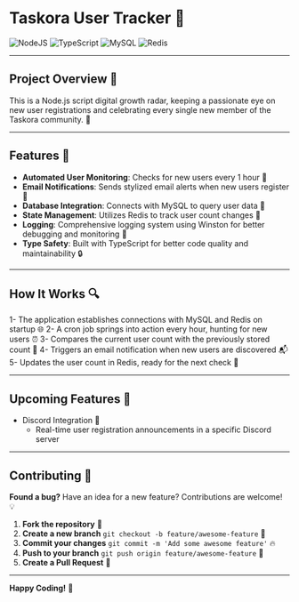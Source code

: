 # Taskora User Tracker 🚀

![NodeJS](https://img.shields.io/badge/Node.js-6DA55F?logo=node.js&logoColor=white)
![TypeScript](https://img.shields.io/badge/TypeScript-3178C6?logo=typescript&logoColor=fff)
![MySQL](https://img.shields.io/badge/MySQL-4479A1?logo=mysql&logoColor=fff)
![Redis](https://img.shields.io/badge/Redis-%23DD0031.svg?logo=redis&logoColor=white)

---

## Project Overview 🌟

This is a Node.js script digital growth radar, keeping a passionate eye on new user registrations and celebrating every single new member of the Taskora community. 🎉

---

## Features 🚀

- **Automated User Monitoring**: Checks for new users every 1 hour 👀
- **Email Notifications**: Sends stylized email alerts when new users register 📧
- **Database Integration**: Connects with MySQL to query user data 💾
- **State Management**: Utilizes Redis to track user count changes 🔄
- **Logging**: Comprehensive logging system using Winston for better debugging and monitoring 📜
- **Type Safety**: Built with TypeScript for better code quality and maintainability 🔒

---

## How It Works 🔍

1- The application establishes connections with MySQL and Redis on startup 🌐
2- A cron job springs into action every hour, hunting for new users ⏰
3- Compares the current user count with the previously stored count 🧮
4- Triggers an email notification when new users are discovered 📬
5- Updates the user count in Redis, ready for the next check 🔁

---

## Upcoming Features 🔮

- Discord Integration 🤖
  - Real-time user registration announcements in a specific Discord server

---

## Contributing 🤝

**Found a bug?** Have an idea for a new feature? Contributions are welcome! 💡

1. **Fork the repository** 🚀
2. **Create a new branch** `git checkout -b feature/awesome-feature` 🌟
3. **Commit your changes** `git commit -m 'Add some awesome feature'` 🔥
4. **Push to your branch** `git push origin feature/awesome-feature` 🚀
5. **Create a Pull Request** 🎉

---

**Happy Coding!** 🚀
